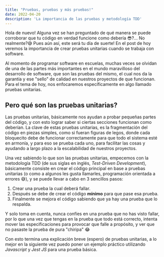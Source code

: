 ```yaml
---
title: "Pruebas, pruebas y más pruebas!"
date: 2022-04-20
description: 'La importancia de las pruebas y metodología TDD'
---
```


Hola de nuevo! Alguna vez se han preguntado de qué manera se puede corroborar que tu código en verdad funcione como debería 😎?... No realmente?😅 
Pues aún así, este será tu día de suerte! 
En el post de hoy veremos la importancia de crear pruebas unitarias cuando se trabaja con software.

Al momento de programar software en escuelas, muchas veces se olvidan de una de las partes más importantes en el mundo maravilloso del desarrollo de software, 
que son las pruebas del mismo, el cual nos da la garantía y ese "sello" de calidad en nuestros proyectos de que funcionan. Para el tema de hoy, nos enfocaremos 
específicamente en algo llamado pruebas unitarias.

## Pero qué son las pruebas unitarias?

Las pruebas unitarias, básicamente nos ayudan a probar pequeñas partes del código, y con esto lograr saber si ciertas secciones funcionan como deberían. La clave de
estas pruebas unitarias, es la fragmentación del código en piezas simples, como si fueran figuras de legos, donde cada bloquecito debe de funcionar correctamente
para que todo el sistema esté en armonía, y para eso se prueba cada uno, para facilitar las cosas y ayudando a largo plazo a la escalabilidad de nuestros proyectos.

Una vez sabiendo lo que son las pruebas unitarias, empecemos con la metodología TDD (de sus siglas en inglés, *Test-Driven Development*), básicamente consiste en crear 
el código principal en base a pruebas unitarias (o como a algunos les gusta llamarles, programación orientada a errores 😅), y se puede llevar a cabo en 3
sencillos pasos:

1. Crear una prueba la cual deberá fallar.
2. Después se debe de crear el código **mínimo** para que pase esa prueba.
3. Finalmente se mejora el código sabiendo que ya hay una prueba que lo respalda. 

Y solo toma en cuenta, nunca confíes en una prueba que no has visto fallar, por lo que una vez que tengas en la prueba que todo está correcto, intenta mover 
las especificaciones para provocar que falle a propósito, y ver que no pasaste la prueba de pura "chiripa" 😂

Con esto termina una explicación breve (espero) de pruebas unitarias, a lo mejor en la siguiente vez puedo poner un ejemplo práctico utilizando *Javascript* y 
*Jest JS* para una prueba básica.
